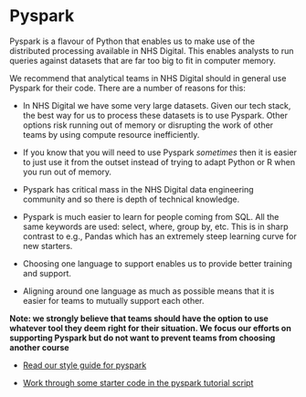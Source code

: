 # Pyspark

Pyspark is a flavour of Python that enables us to make use of the distributed processing available in NHS Digital. This enables analysts to run queries against datasets that are far too big to fit in computer memory.

We recommend that analytical teams in NHS Digital should in general use Pyspark for their code. There are a number of reasons for this:

* In NHS Digital we have some very large datasets. Given our tech stack, the best way for us to process these datasets is to use Pyspark. Other options risk running out of memory or disrupting the work of other teams by using compute resource inefficiently.

* If you know that you will need to use Pyspark *sometimes* then it is easier to just use it from the outset instead of trying to adapt Python or R when you run out of memory.

* Pyspark has critical mass in the NHS Digital data engineering community and so there is depth of technical knowledge.

* Pyspark is much easier to learn for people coming from SQL. All the same keywords are used: select, where, group by, etc. This is in sharp contrast to e.g., Pandas which has an extremely steep learning curve for new starters. 

* Choosing one language to support enables us to provide better training and support. 

* Aligning around one language as much as possible means that it is easier for teams to mutually support each other.


**Note: we strongly believe that teams should have the option to use whatever tool they deem right for their situation. We focus our efforts on supporting Pyspark but do not want to prevent teams from choosing another course**


* [Read our style guide for pyspark](pyspark-style-guide.md)

* [Work through some starter code in the pyspark tutorial script](pyspark-tutorial.py)


